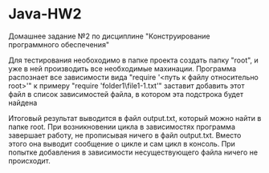 # Java-HW2
Домашнее задание №2 по дисциплине "Конструирование программного обеспечения"

Для тестирования необоходимо в папке проекта создать папку "root",
и уже в ней производить все необходимые махинации.
Программа распознает все зависимости вида "require '<путь к файлу относительно root>'"
к примеру "require 'folder1\file1-1.txt'" заставит добавить этот файл в список
зависимостей файла, в котором эта подстрока будет найдена

Итоговый результат выводится в файл output.txt, который можно найти в папке root.
При возникновении цикла в зависимостях программа завершает работу, не прописывая
ничего в файл output.txt. Вместо этого она выводит сообщение о цикле и сам цикл
в консоль.
При попытке добавления в зависимости несуществующего файла ничего не происходит.
